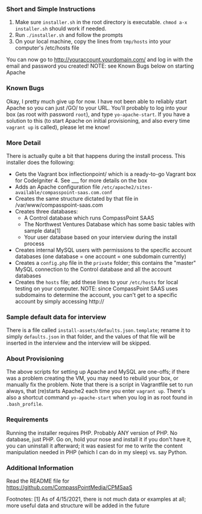 ### Short and Simple Instructions

1. Make sure `installer.sh` in the root directory is executable.  `chmod a-x installer.sh` should work if needed.
2. Run `./installer.sh` and follow the prompts
3. On your local machine, copy the lines from `tmp/hosts` into your computer's /etc/hosts file

You can now go to http://youraccount.yourdomain.com/ and log in with the email and password you created!
NOTE: see Known Bugs below on starting Apache

### Known Bugs

Okay, I pretty much give up for now.  I have not been able to reliably start Apache so you can just /GO/ to your URL.  You'll probably to log into your box (as root with password `root`), and type `yo-apache-start`.  If you have a solution to this (to start Apache on initial provisioning, and also every time `vagrant up` is called), please let me know!

### More Detail
There is actually quite a bit that happens during the install process.  This installer does the following:
* Gets the Vagrant box inflectionpoint/<need-a-better-name> which is a ready-to-go Vagrant box for CodeIgniter 4.  See ___ for more details on the box
* Adds an Apache configuration file `/etc/apache2/sites-available/compasspoint-saas.com.conf`
* Creates the same structure dictated by that file in /var/www/compasspoint-saas.com
* Creates three databases:
	* A Control database which runs CompassPoint SAAS
	* The Northwest Ventures Database which has some basic tables with sample data[1]
	* Your user database based on your interview during the install process
* Creates internal MySQL users with permissions to the specific account databases (one database = one account = one subdomain currently)
* Creates a `config.php` file in the `private` folder; this contains the "master" MySQL connection to the Control database and all the account databases
* Creates the `hosts` file; add these lines to your `/etc/hosts` for local testing on your computer.  NOTE: since CompassPoint SAAS uses subdomains to determine the account, you can't get to a specific account by simply accessing http://<base-ip-address>

### Sample default data for interview
There is a file called `install-assets/defaults.json.template`; rename it to simply `defaults.json` in that folder, and the values of that file will be inserted in the interview and the interview will be skipped.

### About Provisioning
The above scripts for setting up Apache and MySQL are one-offs; if there was a problem creating the VM, you may need to rebuild your box, or manually fix the problem.  Note that there is a script in Vagrantfile set to run always, that (re)starts Apache2 each time you enter `vagrant up`.  There's also a shortcut command `yo-apache-start` when you log in as root found in `.bash_profile`.

### Requirements
Running the installer requires PHP.  Probably ANY version of PHP.  No database, just PHP.  Go on, hold your nose and install it if you don't have it, you can uninstall it afterward; it was easiest for me to write the content manipulation needed in PHP (which I can do in my sleep) vs. say Python.

### Additional Information

Read the README file for https://github.com/CompassPointMedia/CPMSaaS


Footnotes:
[1] As of 4/15/2021, there is not much data or examples at all; more useful data and structure will be added in the future
